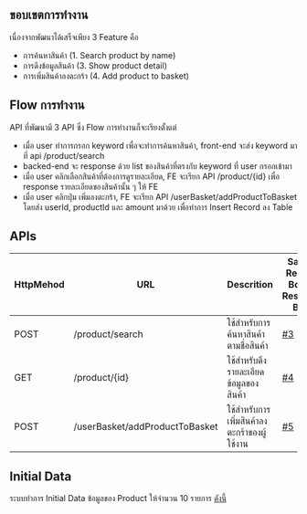 ## ขอบเขตการทำงาน ##
เนื่องจากพัฒนาได้เสร็จเพียง 3 Feature คือ
- การค้นหาสินค้า (1. Search product by name)
- การดึงข้อมูลสินค้า (3. Show product detail)
- การเพิ่มสินค้าลงตะกร้า (4. Add product to basket)

## Flow การทำงาน ##
API ที่พัฒนามี 3 API ซึ่ง Flow การทำงานก็จะเรียงตั้งแต่
- เมื่อ user ทำการกรอก keyword เพื่อจะทำการค้นหาสินค้า, front-end จะส่ง keyword มาที่ api /product/search
- backed-end จะ response ด้วย list ของสินค้าที่ตรงกับ keyword ที่ user กรอกเข้ามา
- เมื่อ user คลิกเลือกสินค้าที่ต้องการดูรายละเอียด, FE จะเรียก API /product/{id} เพื่อ response รายละเอียดของสินค้านั้น ๆ ให้ FE
- เมื่อ user คลิกปุ่ม เพิ่มลงตะกร้า, FE จะเรียก API /userBasket/addProductToBasket โดยส่ง userId, productId และ amount มาด้วย เพื่อทำการ Insert Record ลง Table

## APIs ##
| HttpMehod | URL                            | Descrition                        | Sample Request Body & Response Body                                                |
|-----------|--------------------------------|-----------------------------------|------------------------------------------------------------------------------------|
| POST      | /product/search                | ใช้สำหรับการค้นหาสินค้าตามชื่อสินค้า       | <a href="https://github.com/fuslonflare/assignment-java-boot-camp/issues/3#issue-1142323078" target="_blank">#3</a> |
| GET       | /product/{id}                  | ใช้สำหรับดึงรายละเอียดข้อมูลของสินค้า     | <a href="https://github.com/fuslonflare/assignment-java-boot-camp/issues/4#issue-1144969872" target="_blank">#4</a> |
| POST      | /userBasket/addProductToBasket | ใช้สำหรับการเพิ่มสินค้าลงตะกร้าของผู้ใช้งาน | <a href="https://github.com/fuslonflare/assignment-java-boot-camp/issues/5#issue-1149055358" target="_blank">#5</a> |

## Initial Data ##
ระบบทำการ Initial Data ข้อมูลของ Product ให้จำนวน 10 รายการ <a href="https://gist.github.com/fuslonflare/813006c6964f742b6a655f8ab1b5e7a0.js" target="_blank">ดังนี้</a>
